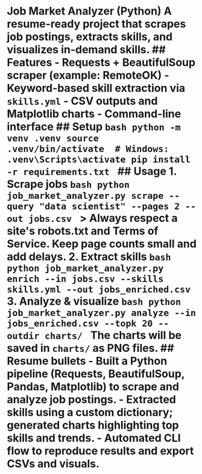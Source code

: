 # Job Market Analyzer (Python)  A resume-ready project that scrapes job postings, extracts skills, and visualizes in-demand skills.  ## Features - Requests + BeautifulSoup scraper (example: RemoteOK) - Keyword-based skill extraction via `skills.yml` - CSV outputs and Matplotlib charts - Command-line interface  ## Setup ```bash python -m venv .venv source .venv/bin/activate  # Windows: .venv\Scripts\activate pip install -r requirements.txt ```  ## Usage 1. **Scrape jobs** ```bash python job_market_analyzer.py scrape --query "data scientist" --pages 2 --out jobs.csv ``` > Always respect a site's robots.txt and Terms of Service. Keep page counts small and add delays.  2. **Extract skills** ```bash python job_market_analyzer.py enrich --in jobs.csv --skills skills.yml --out jobs_enriched.csv ```  3. **Analyze & visualize** ```bash python job_market_analyzer.py analyze --in jobs_enriched.csv --topk 20 --outdir charts/ ```  The charts will be saved in `charts/` as PNG files.  ## Resume bullets - Built a Python pipeline (Requests, BeautifulSoup, Pandas, Matplotlib) to scrape and analyze job postings. - Extracted skills using a custom dictionary; generated charts highlighting top skills and trends. - Automated CLI flow to reproduce results and export CSVs and visuals.
